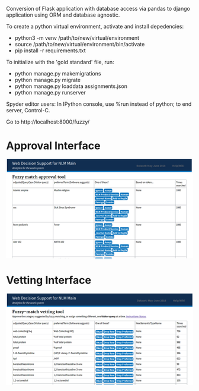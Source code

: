 Conversion of Flask application with database access via pandas to django application using ORM and database agnostic.

To create a python virtual environment, activate and install depedencies:

* python3 -m venv /path/to/new/virtual/environment
* source /path/to/new/virtual/environment/bin/activate
* pip install -r requirements.txt

To initialize with the 'gold standard' file, run:

* python manage.py makemigrations
* python manage.py migrate
* python manage.py loaddata assignments.json
* python manage.py runserver

Spyder editor users: In IPython console, use %run instead of python; to end server, Control-C.

Go to http://localhost:8000/fuzzy/
# Approval Interface

![Approval Tool](approval_tool.png "Approval Tool")

# Vetting Interface

![Vetting Tool](vetting_tool.png "Vetting Tool")
